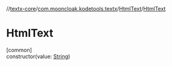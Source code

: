 //[textx-core](../../../index.md)/[com.mooncloak.kodetools.textx](../index.md)/[HtmlText](index.md)/[HtmlText](-html-text.md)

# HtmlText

[common]\
constructor(value: [String](https://kotlinlang.org/api/latest/jvm/stdlib/kotlin/-string/index.html))
